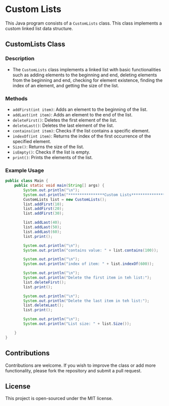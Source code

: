 # Custom Lists

This Java program consists of a `CustomLists` class. This class implements a custom linked list data structure.

## CustomLists Class

### Description
- The `CustomLists` class implements a linked list with basic functionalities such as adding elements to the beginning and end, deleting elements from the beginning and end, checking for element existence, finding the index of an element, and getting the size of the list.

### Methods
- `addFirst(int item)`: Adds an element to the beginning of the list.
- `addLast(int item)`: Adds an element to the end of the list.
- `deleteFirst()`: Deletes the first element of the list.
- `deleteLast()`: Deletes the last element of the list.
- `contains(int item)`: Checks if the list contains a specific element.
- `indexOf(int item)`: Returns the index of the first occurrence of the specified element.
- `Size()`: Returns the size of the list.
- `isEmpty()`: Checks if the list is empty.
- `print()`: Prints the elements of the list.

### Example Usage
```java
public class Main {
    public static void main(String[] args) {
        System.out.println("\n");
        System.out.println("****************Custom Lists******************");
        CustomLists list = new CustomLists();
        list.addFirst(10);
        list.addFirst(20);
        list.addFirst(30);

        list.addLast(40);
        list.addLast(50);
        list.addLast(60);
        list.print();

        System.out.println("\n");
        System.out.println("contains value: " + list.contains(100));

        System.out.println("\n");
        System.out.println("index of item: " + list.indexOf(600));

        System.out.println("\n");
        System.out.println("Delete the first item in teh list:");
        list.deleteFirst();
        list.print();

        System.out.println("\n");
        System.out.println("Delete the last item in teh list:");
        list.deleteLast();
        list.print();

        System.out.println("\n");
        System.out.println("List size: " + list.Size());

    }
}
```

## Contributions
Contributions are welcome. If you wish to improve the class or add more functionality, please fork the repository and submit a pull request.

## License
This project is open-sourced under the MIT license.

